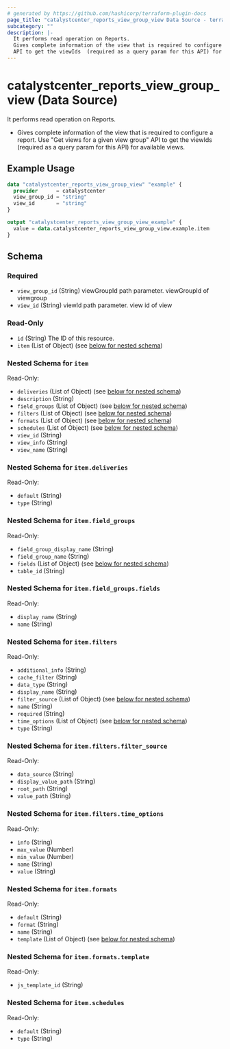 ```yaml
---
# generated by https://github.com/hashicorp/terraform-plugin-docs
page_title: "catalystcenter_reports_view_group_view Data Source - terraform-provider-catalystcenter"
subcategory: ""
description: |-
  It performs read operation on Reports.
  Gives complete information of the view that is required to configure a report. Use "Get views for a given view group"
  API to get the viewIds  (required as a query param for this API) for available views.
---
```


# catalystcenter_reports_view_group_view (Data Source)

It performs read operation on Reports.

- Gives complete information of the view that is required to configure a report. Use "Get views for a given view group"
API to get the viewIds  (required as a query param for this API) for available views.

## Example Usage

```terraform
data "catalystcenter_reports_view_group_view" "example" {
  provider      = catalystcenter
  view_group_id = "string"
  view_id       = "string"
}

output "catalystcenter_reports_view_group_view_example" {
  value = data.catalystcenter_reports_view_group_view.example.item
}
```

<!-- schema generated by tfplugindocs -->
## Schema

### Required

- `view_group_id` (String) viewGroupId path parameter. viewGroupId of viewgroup
- `view_id` (String) viewId path parameter. view id of view

### Read-Only

- `id` (String) The ID of this resource.
- `item` (List of Object) (see [below for nested schema](#nestedatt--item))

<a id="nestedatt--item"></a>
### Nested Schema for `item`

Read-Only:

- `deliveries` (List of Object) (see [below for nested schema](#nestedobjatt--item--deliveries))
- `description` (String)
- `field_groups` (List of Object) (see [below for nested schema](#nestedobjatt--item--field_groups))
- `filters` (List of Object) (see [below for nested schema](#nestedobjatt--item--filters))
- `formats` (List of Object) (see [below for nested schema](#nestedobjatt--item--formats))
- `schedules` (List of Object) (see [below for nested schema](#nestedobjatt--item--schedules))
- `view_id` (String)
- `view_info` (String)
- `view_name` (String)

<a id="nestedobjatt--item--deliveries"></a>
### Nested Schema for `item.deliveries`

Read-Only:

- `default` (String)
- `type` (String)


<a id="nestedobjatt--item--field_groups"></a>
### Nested Schema for `item.field_groups`

Read-Only:

- `field_group_display_name` (String)
- `field_group_name` (String)
- `fields` (List of Object) (see [below for nested schema](#nestedobjatt--item--field_groups--fields))
- `table_id` (String)

<a id="nestedobjatt--item--field_groups--fields"></a>
### Nested Schema for `item.field_groups.fields`

Read-Only:

- `display_name` (String)
- `name` (String)



<a id="nestedobjatt--item--filters"></a>
### Nested Schema for `item.filters`

Read-Only:

- `additional_info` (String)
- `cache_filter` (String)
- `data_type` (String)
- `display_name` (String)
- `filter_source` (List of Object) (see [below for nested schema](#nestedobjatt--item--filters--filter_source))
- `name` (String)
- `required` (String)
- `time_options` (List of Object) (see [below for nested schema](#nestedobjatt--item--filters--time_options))
- `type` (String)

<a id="nestedobjatt--item--filters--filter_source"></a>
### Nested Schema for `item.filters.filter_source`

Read-Only:

- `data_source` (String)
- `display_value_path` (String)
- `root_path` (String)
- `value_path` (String)


<a id="nestedobjatt--item--filters--time_options"></a>
### Nested Schema for `item.filters.time_options`

Read-Only:

- `info` (String)
- `max_value` (Number)
- `min_value` (Number)
- `name` (String)
- `value` (String)



<a id="nestedobjatt--item--formats"></a>
### Nested Schema for `item.formats`

Read-Only:

- `default` (String)
- `format` (String)
- `name` (String)
- `template` (List of Object) (see [below for nested schema](#nestedobjatt--item--formats--template))

<a id="nestedobjatt--item--formats--template"></a>
### Nested Schema for `item.formats.template`

Read-Only:

- `js_template_id` (String)



<a id="nestedobjatt--item--schedules"></a>
### Nested Schema for `item.schedules`

Read-Only:

- `default` (String)
- `type` (String)
